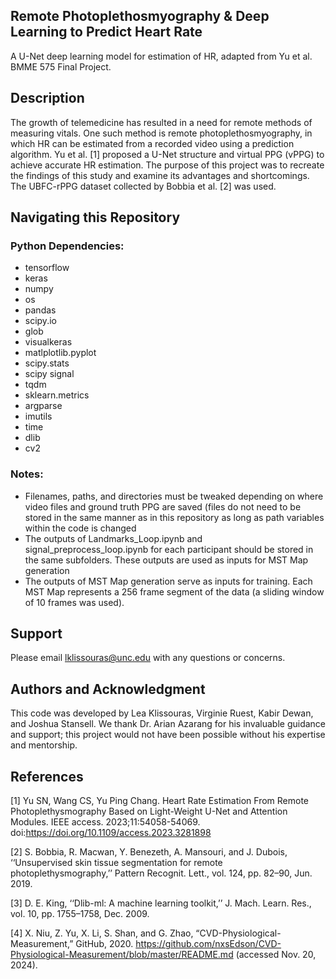 ## Remote Photoplethosmyography & Deep Learning to Predict Heart Rate 
A U-Net deep learning model for estimation of HR, adapted from Yu et al. BMME 575 Final Project.


## Description
The growth of telemedicine has resulted in a need for remote methods of measuring vitals. One such method is remote photoplethosmyography, in which HR can be estimated from a recorded video using a prediction algorithm. Yu et al. [1] proposed a U-Net structure and virtual PPG (vPPG) to achieve accurate HR estimation. The purpose of this project was to recreate the findings of this study and examine its advantages and shortcomings. The UBFC-rPPG dataset collected by Bobbia et al. [2] was used.  


## Navigating this Repository
### Python Dependencies:
- tensorflow
- keras
- numpy
- os
- pandas
- scipy.io
- glob
- visualkeras
- matlplotlib.pyplot
- scipy.stats
- scipy signal
- tqdm
- sklearn.metrics
- argparse
- imutils
- time
- dlib
- cv2

### Notes:
- Filenames, paths, and directories must be tweaked depending on where video files and ground truth PPG are saved (files do not need to be stored in the same manner as in this repository as long as path variables within the code is changed
- The outputs of Landmarks_Loop.ipynb and signal_preprocess_loop.ipynb for each participant should be stored in the same subfolders. These outputs are used as inputs for MST Map generation
- The outputs of MST Map generation serve as inputs for training. Each MST Map represents a 256 frame segment of the data (a sliding window of 10 frames was used).

## Support
Please email lklissouras@unc.edu with any questions or concerns.

## Authors and Acknowledgment
This code was developed by Lea Klissouras, Virginie Ruest, Kabir Dewan, and Joshua Stansell. We thank Dr. Arian Azarang for his invaluable guidance and support; this project would not have been possible without his expertise and mentorship.

## References
[1] Yu SN, Wang CS, Yu Ping Chang. Heart Rate Estimation From Remote Photoplethysmography Based on Light-Weight U-Net and Attention Modules.  IEEE access. 2023;11:54058-54069. doi:https://doi.org/10.1109/access.2023.3281898

[2] S. Bobbia, R. Macwan, Y. Benezeth, A. Mansouri, and J. Dubois, ‘‘Unsupervised skin tissue segmentation for remote photoplethysmography,’’ Pattern Recognit. Lett., vol. 124, pp. 82–90, Jun. 2019.

[3] D. E. King, ‘‘Dlib-ml: A machine learning toolkit,’’ J. Mach. Learn. Res., vol. 10, pp. 1755–1758, Dec. 2009.

[4] X. Niu, Z. Yu, X. Li, S. Shan, and G. Zhao, “CVD-Physiological-Measurement,” GitHub, 2020. https://github.com/nxsEdson/CVD-Physiological-Measurement/blob/master/README.md (accessed Nov. 20, 2024).

  

